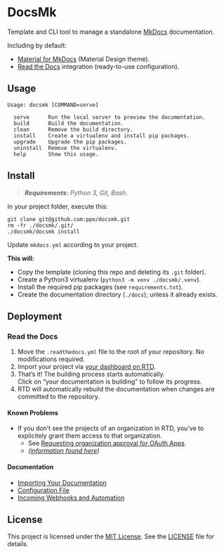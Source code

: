 # DocsMk

Template and CLI tool to manage a standalone [MkDocs](https://www.mkdocs.org/) documentation.

Including by default:

- [Material for MkDocs](https://squidfunk.github.io/mkdocs-material/) (Material Design theme).
- [Read the Docs](https://readthedocs.org/) integration (ready-to-use configuration).


## Usage

```
Usage: docsmk [COMMAND=serve]

  serve      Run the local server to preview the documentation.
  build      Build the documentation.
  clean      Remove the build directory.
  install    Create a virtualenv and install pip packages.
  upgrade    Upgrade the pip packages.
  uninstall  Remove the virtualenv.
  help       Show this usage.
```


## Install

> _**Requirements:** Python 3, Git, Bash._

In your project folder, execute this:

```
git clone git@github.com:ppo/docsmk.git
rm -fr ./docsmk/.git/
./docsmk/docsmk install
```

Update `mkdocs.yml` according to your project.


**This will:**

- Copy the template (cloning this repo and deleting its `.git` folder).
- Create a Python3 virtualenv (`python3 -m venv ./docsmk/.venv`).
- Install the required pip packages (see `requirements.txt`).
- Create the documentation directory (`./docs`); unless it already exists.


## Deployment

### Read the Docs

1. Move the `.readthedocs.yml` file to the root of your repository. No modifications required.
2. Import your project via [your dashboard on RTD](https://readthedocs.org/dashboard/).
3. That’s it! The building process starts automatically.  
   Click on “your documentation is building” to follow its progress.
4. RTD will automatically rebuild the documentation when changes are committed to the repository.


#### Known Problems

- If you don’t see the projects of an organization in RTD, you’ve to explicitely grant them access
  to that organization.
    - See [Requesting organization approval for OAuth Apps](https://docs.github.com/en/github/setting-up-and-managing-your-github-user-account/requesting-organization-approval-for-oauth-apps).
    - _([information found here](https://github.com/readthedocs/readthedocs.org/issues/2044#issuecomment-405940573))_


#### Documentation

- [Importing Your Documentation](https://docs.readthedocs.io/en/stable/intro/import-guide.html)
- [Configuration File](https://docs.readthedocs.io/en/stable/config-file/index.html)
- [Incoming Webhooks and Automation](https://docs.readthedocs.io/en/stable/webhooks.html)


## License

This project is licensed under the [MIT License](https://choosealicense.com/licenses/mit/).
See the [LICENSE](./LICENSE) file for details.
